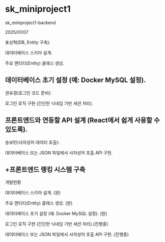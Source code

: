 # sk_miniproject1
sk_miniproject1-backend

 2025/01/07 

 표상혁(DB, Entity 구축):

  데이터베이스 스키마 설계.

  주요 엔티티(Entity) 클래스 생성.

  데이터베이스 초기 설정 (예: Docker MySQL 설정).
-------------------------
 권유경(로그인 코드 준비):

  로그인 로직 구현 (간단한 닉네임 기반 세션 처리).

  프론트엔드와 연동할 API 설계 (React에서 쉽게 사용할 수 있도록).
-------------------------
 송보민(사자성어 데이터 호출):

  데이터베이스 또는 JSON 파일에서 사자성어 호출 API 구현.

+프론트엔드 랭킹 시스템 구축
-------------------------

개발현황

데이터베이스 스키마 설계. (완)

주요 엔티티(Entity) 클래스 생성. (완)

데이터베이스 초기 설정 (예: Docker MySQL 설정). (완)

로그인 로직 구현 (간단한 닉네임 기반 세션 처리).(진행중)

데이터베이스 또는 JSON 파일에서 사자성어 호출 API 구현. (진행중)
